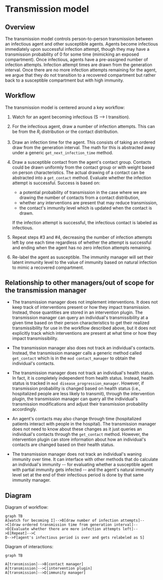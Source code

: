 # Transmission model

## Overview

The transmission model controls person-to-person transmission between an
infectious agent and other susceptible agents. Agents become infectious immediately
upon successful infection attempt, though they may have a transmission probability of
0 for some time (mimicking an exposed compartment). Once infectious, agents have a pre-assigned
number of infection attempts. Infection attempt times are drawn from the generation interval.
Once there are no more infection attempts remaining for the agent, we argue that they do not
transition to a recovered compartment but rather back to a susceptible compartment but
with high immunity.

## Workflow

The transmission model is centered around a key workflow:
1. Watch for an agent becoming infectious (S --> I transition).
2. For the infectious agent, draw a number of infection attempts. This can be from the
$R_i$ distribution or the contact distribution.
3. Draw an infection time for the agent. This consists of taking an ordered draw from the generation
interval. The math for this is abstracted away under a generic `get_next_infection_time` method.
4. Draw a susceptible contact from the agent's contact group. Contacts could be drawn uniformly
from the contact group or with weight based on person characteristics. The actual
drawing of a contact can be abstracted into a `get_contact` method. Evaluate whether
the infection attempt is successful. Success is based on:
    - a potential probability of transmission in the case where we are drawing the
    number of contacts from a contact distribution,
    - whether any interventions are present that may reduce transmission,
    - the contact's immunity level which is updated when the contact is drawn.

    If the infection attempt is successful, the infectious contact is labeled as infectious.
5. Repeat steps #3 and #4, decreasing the number of infection attempts left by one each time
regardless of whether the attempt is successful and ending when the agent has no zero
infection attempts remaining.
6. Re-label the agent as susceptible. The immunity manager will set their latent immunity level
to the value of immunity based on natural infection to mimic a recovered compartment.

## Relationship to other managers/out of scope for the transmission manager

- The transmission manager does not implement interventions. It does not keep track
of interventions present or how they impact transmission. Instead, those quantities are
stored in an intervention plugin. The transmission manager can query an individual's transmissibility
at a given time based on their person characteristics to get their realized transmissibility
for use in the workflow described above, but it does not explicitly track which interventions
are present at what time or how they impact transmissibility.

- The transmission manager also does not track an individual's contacts. Instead, the transmission
manager calls a generic method called `get_contact` which is in the `mod contact_manager` to obtain
the individual's contacts.

- The transmission manager does not track an individual's health status. In fact, it is
completely independent from health status. Instead, health status is tracked in
`mod disease_progression_manager`. However, if transmission probability is changed based on
health status (i.e., hospitalized people are less likely to transmit), through the intervention
plugin, the transmission manager can query all the individual's transmission modifications and
adjust their transmission probability accordingly.

- An agent's contacts may also change through time (hospitalized patients interact with people
in the hospital). The transmission manager does not need to know about these changes as it just
queries an individual's contacts through the `get_contact` method. However, the intervention plugin
can store information about how an individual's contacts are changed based on their health status.

- The transmission manager does not track an individual's waning immunity over time. It can
interface with other methods that do calculate an individual's immunity -- for evaluating
whether a susceptible agent with partial immunity gets infected -- and the agent's natural
immunity level set at the end of their infectious period is done by that same immunity
manager.

## Diagram

Diagram of workflow:

```mermaid
graph TB
A[watch for becoming I]-->B[draw number of infection attempts]-->C[draw ordered transmission time from generation interval]-->D[Evaluate whether there are more infection attempts left]-->E[Repeat]-->C
D-->F[agent's infectious period is over and gets relabeled as S]

```

Diagram of interactions:

```mermaid
graph TB

A[transmission]-->B[contact manager]
A[transmission]-->C[intervention plugin]
A[transmission]-->D[immunity manager]

```
